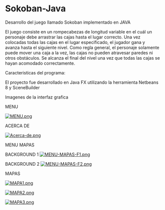 # Sokoban-Java
Desarrollo del juego llamado Sokoban implementado en JAVA

El juego consiste en un rompecabezas de longitud variable en el cuál un personaje debe arrastrar las cajas hasta el lugar correcto. Una vez colocadas todas las cajas en el lugar especificado, el jugador gana y avanza hasta el siguiente nivel. Como regla general, el personaje solamente puede mover una caja a la vez, las cajas no pueden atravesar paredes ni otros obstáculos. Se alcanza el final del nivel una vez que todas las cajas se hayan acomodado correctamente.

Caracteristicas del programa:

El proyecto fue desarrollado en Java FX utilizando la herramienta Netbeans 8 y SceneBuilder

Imagenes de la interfaz grafica 


MENU


[![MENU.png](https://i.postimg.cc/ZqTwqzpY/MENU.png)](https://postimg.cc/K1HP9V0C)


ACERCA DE


[![Acerca-de.png](https://i.postimg.cc/Z0tctGJS/Acerca-de.png)](https://postimg.cc/5Qgv8kH7)


MENU MAPAS


BACKGROUND 1
[![MENU-MAPAS-F1.png](https://i.postimg.cc/pLBgCZBT/MENU-MAPAS-F1.png)](https://postimg.cc/mPtX27Jf)


BACKGROUND 2
[![MENU-MAPAS-F2.png](https://i.postimg.cc/wTpfrNMs/MENU-MAPAS-F2.png)](https://postimg.cc/RqgL6NcM)


MAPAS


[![MAPA1.png](https://i.postimg.cc/C19t56wv/MAPA1.png)](https://postimg.cc/2bFTXGbv)


[![MAPA2.png](https://i.postimg.cc/xjbhhYPB/MAPA2.png)](https://postimg.cc/rzMfRB39)


[![MAPA3.png](https://i.postimg.cc/RZvYWtzz/MAPA3.png)](https://postimg.cc/3db16dRL)
